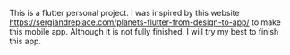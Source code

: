 This is a flutter personal project.
I was inspired by this website https://sergiandreplace.com/planets-flutter-from-design-to-app/ to make this mobile app.
Although it is not fully finished. I will try my best to finish this app.


